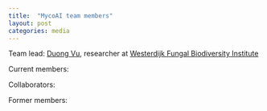```yaml
---
title:  "MycoAI team members"
layout: post
categories: media
---
```


Team lead:
[Duong Vu](https://github.com/vuthuyduong), researcher at [Westerdijk Fungal Biodiversity Institute](https://wi.knaw.nl/)

Current members:


Collaborators:


Former members:


